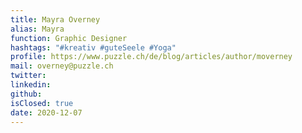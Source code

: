 ```yaml
---
title: Mayra Overney
alias: Mayra
function: Graphic Designer
hashtags: "#kreativ #guteSeele #Yoga"
profile: https://www.puzzle.ch/de/blog/articles/author/moverney
mail: overney@puzzle.ch
twitter:
linkedin:
github:
isClosed: true
date: 2020-12-07
---
```

